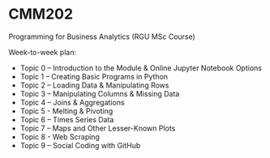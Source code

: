# CMM202

Programming for Business Analytics (RGU MSc Course)

Week-to-week plan:

* Topic 0 – Introduction to the Module & Online Jupyter Notebook Options
* Topic 1 – Creating Basic Programs in Python
* Topic 2 – Loading Data & Manipulating Rows
* Topic 3 – Manipulating Columns & Missing Data
* Topic 4 – Joins & Aggregations
* Topic 5 - Melting & Pivoting
* Topic 6 – Times Series Data
* Topic 7 – Maps and Other Lesser-Known Plots
* Topic 8 - Web Scraping
* Topic 9 – Social Coding with GitHub
